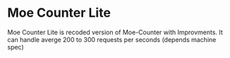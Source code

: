 # Moe Counter Lite
Moe Counter Lite is recoded version of Moe-Counter with Improvments.
It can handle averge 200 to 300 requests per seconds (depends machine spec)
